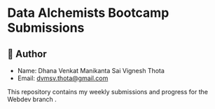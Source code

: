 # Data Alchemists Bootcamp Submissions

## 👤 Author
- Name: Dhana Venkat Manikanta Sai Vignesh Thota  
- Email: dvmsv.thota@gmail.com 

This repository contains my weekly submissions and progress for the Webdev branch .


